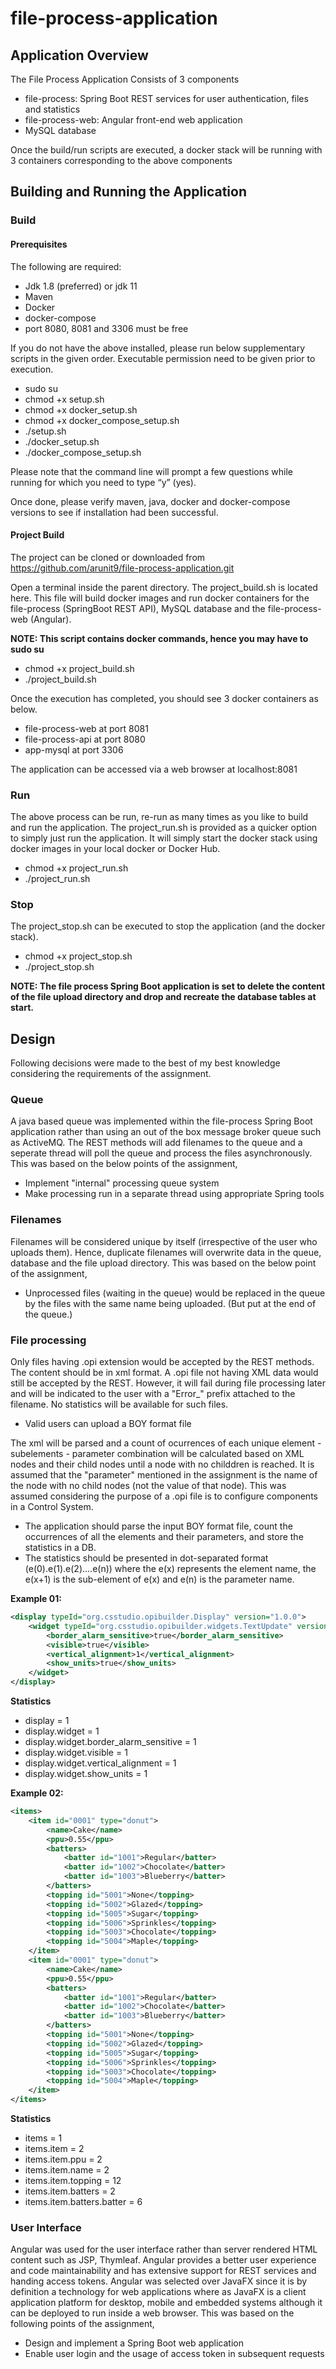 # file-process-application

## Application Overview

The File Process Application Consists of 3 components
- file-process: Spring Boot REST services for user authentication, files and statistics
- file-process-web: Angular front-end web application
- MySQL database

Once the build/run scripts are executed, a docker stack will be running with 3 containers corresponding to the above components

## Building and Running the Application

### Build

#### Prerequisites

The following are required:
- Jdk 1.8 (preferred) or jdk 11
- Maven
- Docker
- docker-compose
- port 8080, 8081 and 3306 must be free

If you do not have the above installed, please run below supplementary scripts in the given order. Executable permission need to be given prior to execution.
- sudo su
- chmod +x setup.sh
- chmod +x docker_setup.sh
- chmod +x docker_compose_setup.sh
- ./setup.sh
- ./docker_setup.sh
- ./docker_compose_setup.sh

Please note that the command line will prompt a few questions while running for which you need to type “y” (yes).

Once done, please verify maven, java, docker and docker-compose versions to see if installation had been successful.

#### Project Build

The project can be cloned or downloaded from https://github.com/arunit9/file-process-application.git

Open a terminal inside the parent directory. The project_build.sh is located here. This file will build docker images and run docker containers for the file-process (SpringBoot REST API), MySQL database and the file-process-web (Angular).

**NOTE: This script contains docker commands, hence you may have to sudo su**

- chmod +x project_build.sh
- ./project_build.sh

Once the execution has completed, you should see 3 docker containers as below.
- file-process-web at port 8081
- file-process-api at port 8080
- app-mysql at port 3306

The application can be accessed via a web browser at localhost:8081

### Run

The above process can be run, re-run as many times as you like to build and run the application. The project_run.sh is provided as a quicker option to simply just run the application. It will simply start the docker stack using docker images in your local docker or Docker Hub.


- chmod +x project_run.sh
- ./project_run.sh

### Stop
The project_stop.sh can be executed to stop the application (and the docker stack).

- chmod +x project_stop.sh
- ./project_stop.sh

**NOTE: The file process Spring Boot application is set to delete the content of the file upload directory and drop and recreate the database tables at start.**

## Design
Following decisions were made to the best of my best knowledge considering the requirements of the assignment.

### Queue
A java based queue was implemented within the file-process Spring Boot application rather than using an out of the box message broker queue such as ActiveMQ. The REST methods will add filenames to the queue and a seperate thread will poll the queue and process the files asynchronously. This was based on the below points of the assignment,

- Implement "internal" processing queue system
- Make processing run in a separate thread using appropriate Spring tools

### Filenames
Filenames will be considered unique by itself (irrespective of the user who uploads them). Hence, duplicate filenames will overwrite data in the queue, database and the file upload directory. This was based on the below point of the assignment,

- Unprocessed files (waiting in the queue) would be replaced in the queue by the files with the  same name being uploaded. (But put at the end of the queue.)

### File processing
Only files having .opi extension would be accepted by the REST methods. The content should be in xml format. A .opi file not having XML data would still be accepted by the REST. However, it will fail during file processing later and will be indicated to the user with a "Error_" prefix attached to the filename. No statistics will be available for such files.

- Valid users can upload a BOY format file

The xml will be parsed and a count of ocurrences of each unique element - subelements - parameter combination will be calculated based on XML nodes and their child nodes until a node with no childdren is reached. It is assumed that the "parameter" mentioned in the assignment is the name of the node with no child nodes (not the value of that node). This was assumed considering the purpose of a .opi file is to configure components in a Control System.

- The application should parse the input BOY format file, count the occurrences of all the elements and their parameters, and store the statistics in a DB.
- The statistics should be presented in dot-separated  format (e(0).e(1).e(2)....e(n)) where the e(x) represents the element name, the e(x+1) is the sub-element  of e(x) and e(n) is the parameter name. 

**Example 01:**
```xml
<display typeId="org.csstudio.opibuilder.Display" version="1.0.0">
    <widget typeId="org.csstudio.opibuilder.widgets.TextUpdate" version="1.0">
        <border_alarm_sensitive>true</border_alarm_sensitive>
        <visible>true</visible>
        <vertical_alignment>1</vertical_alignment>
        <show_units>true</show_units>
    </widget>
</display>
```

**Statistics**
- display = 1
- display.widget = 1
- display.widget.border_alarm_sensitive = 1
- display.widget.visible = 1
- display.widget.vertical_alignment = 1
- display.widget.show_units = 1

**Example 02:**
```xml
<items>
    <item id="0001" type="donut">
        <name>Cake</name>
        <ppu>0.55</ppu>
        <batters>
            <batter id="1001">Regular</batter>
            <batter id="1002">Chocolate</batter>
            <batter id="1003">Blueberry</batter>
        </batters>
        <topping id="5001">None</topping>
        <topping id="5002">Glazed</topping>
        <topping id="5005">Sugar</topping>
        <topping id="5006">Sprinkles</topping>
        <topping id="5003">Chocolate</topping>
        <topping id="5004">Maple</topping>
    </item>
    <item id="0001" type="donut">
        <name>Cake</name>
        <ppu>0.55</ppu>
        <batters>
            <batter id="1001">Regular</batter>
            <batter id="1002">Chocolate</batter>
            <batter id="1003">Blueberry</batter>
        </batters>
        <topping id="5001">None</topping>
        <topping id="5002">Glazed</topping>
        <topping id="5005">Sugar</topping>
        <topping id="5006">Sprinkles</topping>
        <topping id="5003">Chocolate</topping>
        <topping id="5004">Maple</topping>
    </item>
</items>
```

**Statistics**
- items = 1
- items.item = 2
- items.item.ppu = 2
- items.item.name = 2
- items.item.topping = 12
- items.item.batters = 2
- items.item.batters.batter = 6

### User Interface
Angular was used for the user interface rather than server rendered HTML content such as JSP, Thymleaf. Angular provides a better user experience and code maintainability and has extensive support for REST services and handing access tokens. Angular was selected over JavaFX since it is by definition a technology for web applications where as JavaFX is a client application platform for desktop, mobile and embedded systems although it can be deployed to run inside a web browser. This was based on the following points of the assignment,

- Design and implement a Spring Boot web application
- Enable user login and the usage of access token in subsequent requests